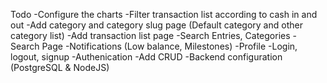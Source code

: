 Todo
-Configure the charts
-Filter transaction list according to cash in and out
-Add category and category slug page (Default category and other category list)
-Add transaction list page
-Search Entries, Categories
-Search Page
-Notifications (Low balance, Milestones)
-Profile
-Login, logout, signup
-Authenication
-Add CRUD
-Backend configuration (PostgreSQL & NodeJS)
